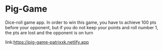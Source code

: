 # Pig-Game

Dice-roll game app.
In order to win this game, you have to achieve 100 pts before your opponent, but if you do not keep your points and roll number 1, the pts are lost and the opponent is on turn

link:https://pig-game-patrixxk.netlify.app
